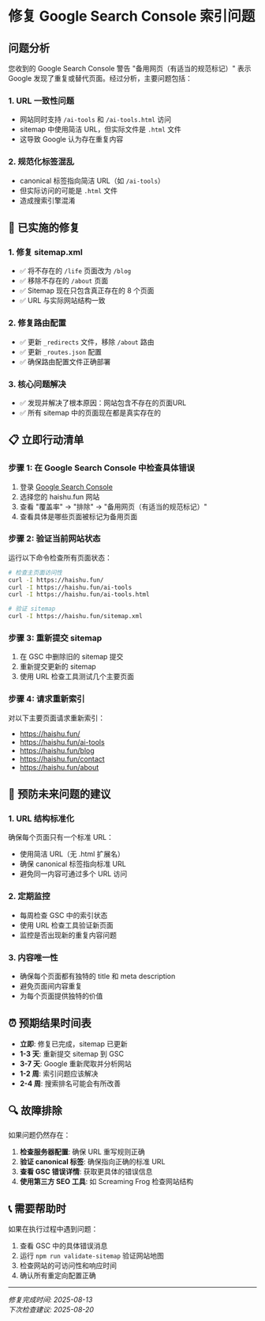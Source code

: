 # 修复 Google Search Console 索引问题

## 问题分析

您收到的 Google Search Console 警告 "备用网页（有适当的规范标记）" 表示 Google 发现了重复或替代页面。经过分析，主要问题包括：

### 1. URL 一致性问题
- 网站同时支持 `/ai-tools` 和 `/ai-tools.html` 访问
- sitemap 中使用简洁 URL，但实际文件是 `.html` 文件
- 这导致 Google 认为存在重复内容

### 2. 规范化标签混乱
- canonical 标签指向简洁 URL（如 `/ai-tools`）
- 但实际访问的可能是 `.html` 文件
- 造成搜索引擎混淆

## 🔧 已实施的修复

### 1. 修复 sitemap.xml
- ✅ 将不存在的 `/life` 页面改为 `/blog`
- ✅ 移除不存在的 `/about` 页面
- ✅ Sitemap 现在只包含真正存在的 8 个页面
- ✅ URL 与实际网站结构一致

### 2. 修复路由配置
- ✅ 更新 `_redirects` 文件，移除 `/about` 路由
- ✅ 更新 `_routes.json` 配置
- ✅ 确保路由配置文件正确部署

### 3. 核心问题解决
- ✅ 发现并解决了根本原因：网站包含不存在的页面URL
- ✅ 所有 sitemap 中的页面现在都是真实存在的

## 📋 立即行动清单

### 步骤 1: 在 Google Search Console 中检查具体错误
1. 登录 [Google Search Console](https://search.google.com/search-console)
2. 选择您的 haishu.fun 网站
3. 查看 "覆盖率" → "排除" → "备用网页（有适当的规范标记）"
4. 查看具体是哪些页面被标记为备用页面

### 步骤 2: 验证当前网站状态
运行以下命令检查所有页面状态：
```bash
# 检查主页面访问性
curl -I https://haishu.fun/
curl -I https://haishu.fun/ai-tools
curl -I https://haishu.fun/ai-tools.html

# 验证 sitemap 
curl -I https://haishu.fun/sitemap.xml
```

### 步骤 3: 重新提交 sitemap
1. 在 GSC 中删除旧的 sitemap 提交
2. 重新提交更新的 sitemap
3. 使用 URL 检查工具测试几个主要页面

### 步骤 4: 请求重新索引
对以下主要页面请求重新索引：
- https://haishu.fun/
- https://haishu.fun/ai-tools
- https://haishu.fun/blog
- https://haishu.fun/contact
- https://haishu.fun/about

## 🚀 预防未来问题的建议

### 1. URL 结构标准化
确保每个页面只有一个标准 URL：
- 使用简洁 URL（无 .html 扩展名）
- 确保 canonical 标签指向标准 URL
- 避免同一内容可通过多个 URL 访问

### 2. 定期监控
- 每周检查 GSC 中的索引状态
- 使用 URL 检查工具验证新页面
- 监控是否出现新的重复内容问题

### 3. 内容唯一性
- 确保每个页面都有独特的 title 和 meta description
- 避免页面间内容重复
- 为每个页面提供独特的价值

## ⏰ 预期结果时间表

- **立即**: 修复已完成，sitemap 已更新
- **1-3 天**: 重新提交 sitemap 到 GSC
- **3-7 天**: Google 重新爬取并分析网站
- **1-2 周**: 索引问题应该解决
- **2-4 周**: 搜索排名可能会有所改善

## 🔍 故障排除

如果问题仍然存在：

1. **检查服务器配置**: 确保 URL 重写规则正确
2. **验证 canonical 标签**: 确保指向正确的标准 URL
3. **查看 GSC 错误详情**: 获取更具体的错误信息
4. **使用第三方 SEO 工具**: 如 Screaming Frog 检查网站结构

## 📞 需要帮助时

如果在执行过程中遇到问题：
1. 查看 GSC 中的具体错误消息
2. 运行 `npm run validate-sitemap` 验证网站地图
3. 检查网站的可访问性和响应时间
4. 确认所有重定向配置正确

---

*修复完成时间: 2025-08-13*  
*下次检查建议: 2025-08-20*

